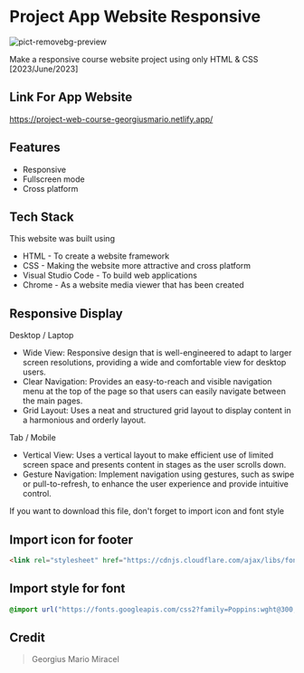 # Project App Website Responsive
![pict-removebg-preview](https://github.com/Georgius-Mario/AppWeb-Course/assets/131579518/2868321f-3558-454c-87c2-cbd7cabe34ae)

Make a responsive course website project using only HTML & CSS [2023/June/2023]

## Link For App Website
https://project-web-course-georgiusmario.netlify.app/


## Features

- Responsive 
- Fullscreen mode
- Cross platform

## Tech Stack
This website was built using

- HTML - To create a website framework
- CSS - Making the website more attractive and cross platform
- Visual Studio Code - To build web applications
- Chrome - As a website media viewer that has been created

## Responsive Display
Desktop / Laptop
- Wide View: Responsive design that is well-engineered to adapt to larger screen resolutions, providing a wide and comfortable view for desktop users.
- Clear Navigation: Provides an easy-to-reach and visible navigation menu at the top of the page so that users can easily navigate between the main pages.
- Grid Layout: Uses a neat and structured grid layout to display content in a harmonious and orderly layout.

Tab / Mobile
- Vertical View: Uses a vertical layout to make efficient use of limited screen space and presents content in stages as the user scrolls down.
- Gesture Navigation: Implement navigation using gestures, such as swipe or pull-to-refresh, to enhance the user experience and provide intuitive control.

If you want to download this file, don't forget to import icon and font style

## Import icon for footer
```HTMl
<link rel="stylesheet" href="https://cdnjs.cloudflare.com/ajax/libs/font-awesome/6.4.0/css/all.min.css">
```
## Import style for font
```CSS
@import url("https://fonts.googleapis.com/css2?family=Poppins:wght@300;400;500;600;700&display=swap");
```

## Credit
> Georgius Mario Miracel


